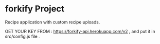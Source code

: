 # forkify Project

Recipe application with custom recipe uploads.


GET YOUR KEY FROM : https://forkify-api.herokuapp.com/v2 , and put it in src/config.js file .
